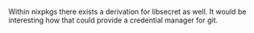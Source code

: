 Within nixpkgs there exists a derivation for libsecret as well. It would be interesting how that could provide a credential manager for git.